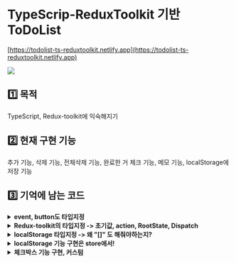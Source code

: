# TypeScrip-ReduxToolkit 기반 ToDoList
[https://todolist-ts-reduxtoolkit.netlify.app](https://todolist-ts-reduxtoolkit.netlify.app)

<img src="https://user-images.githubusercontent.com/78889402/193385840-70c28aaa-1c9b-4512-8180-a86594c764ea.mov">



## 1️⃣ 목적
TypeScript, Redux-toolkit에 익숙해지기

## 2️⃣ 현재 구현 기능
추가 기능, 삭제 기능, 전체삭제 기능, 완료한 거 체크 기능, 메모 기능, localStorage에 저장 기능

## 3️⃣ 기억에 남는 코드
<details>
<summary><b>event, button도 타입지정</b></summary>
<div markdown="1">

```javascript
function onSubmit(e: React.FormEvent<HTMLFormElement>) {
  e.preventDefault();
  dispatch(add(text));
  setText("");
}

function onChange(e: React.ChangeEvent<HTMLInputElement>) {
  setText(e.target.value);
}
```

</div>
</details>


<details>
<summary><b>Redux-toolkit의 타입지정 -> 초기값, action, RootState, Dispatch</b></summary>
<div markdown="1">

```javascript
// 초기값 타입지정
export interface ToDoType {
  text: string;
  id: number;
  completed: boolean;
}

const initialState: ToDoType[] = JSON.parse(
  localStorage.getItem("toDos") || "{}"
);

// action 타입지정
action: PayloadAction<string>
action: PayloadAction<{ id: number; completed: boolean }

// RootState는 store에서
export type RootState = ReturnType<typeof store.getState>;
```

</div>
</details>

<details>
<summary><b>localStorage 타입지정 -> 왜 "[]" 도 해줘야하는지?</b></summary>
<div markdown="1">

- JSON.parse의 타입은 string에 의존한다.
- 그러나 로컬스토리지 리턴 타입은 `string|null` 이다. 그러므로 둘 다 있어야한다.
- 내가 데이터를 선언하고, 내가 컴포넌트를 렌더할 때까지 그것의 값은 `null` 이다. 그리고 그 다음 getItem을 하니 그때 값을 얻는거고 그리고나서 `string` 이 되는거다.


```javascript
const initialState: MemoType = JSON.parse(
  localStorage.getItem("toDoMemo") || "[]"
);

```

</div>
</details>


<details>
<summary><b>localStorage 기능 구현은 store에서!</b></summary>
<div markdown="1">

처음에는 store에서 하는지 몰랐다. 생각해보니 초기값부터 로컬스토리지에 저장해줘야 할 것 같았고 store에서 했더니 됐다.


</div>
</details>


<details>
<summary><b>체크박스 기능 구현, 커스텀</b></summary>
<div markdown="1">

```javascript
// 기능 구현
changeComplete(
  state,
  action: PayloadAction<{ id: number; completed: boolean }>
) {
  const index = state.findIndex((todo) => todo.id === action.payload.id);
  state[index].completed = action.payload.completed;
  localStorage.setItem("toDos", JSON.stringify(state));
}

// 커스텀
<label
  className={`${
    completed === true
      ? "border-[1px] after:content-['✔'] text-[9px]"
      : "border-[1px]"
     }
     inline-block mt-[14px] ml-[8px] w-[17px] h-[17px] border-[#797C84] `}
>
   <input
      className="hidden"
      type="checkbox"
      checked={completed}
      onChange={handleCompleteClick}
    />
</label>
```



</div>
</details>
